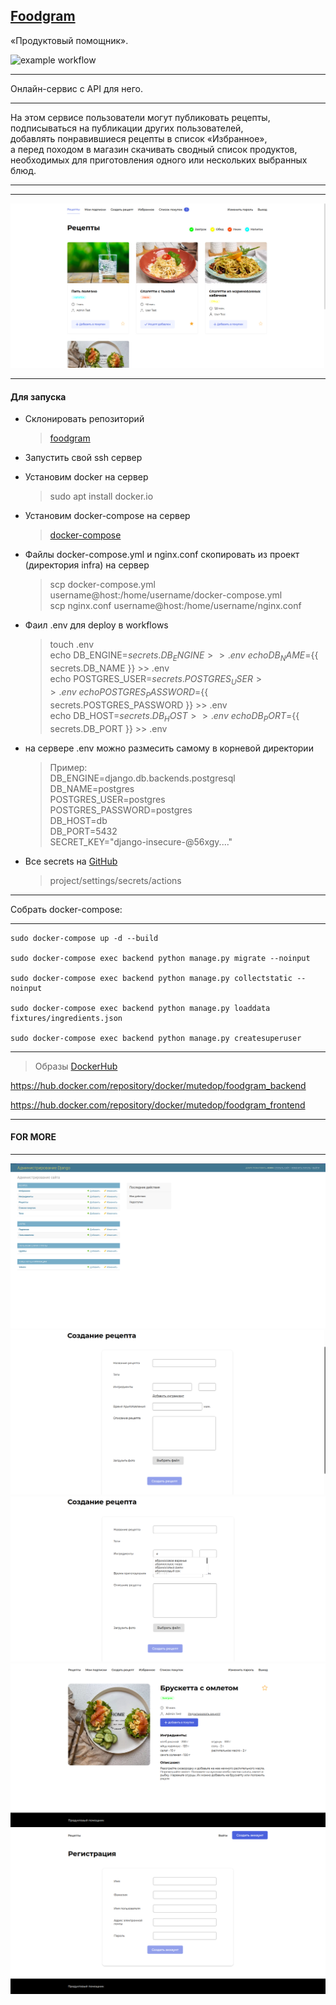 ## [Foodgram](62.84.122.28)

«Продуктовый помощник».

![example workflow](https://github.com/mutedop/foodgram-project-react/actions/workflows/main.yml/badge.svg)

___
Онлайн-сервис c API для него.
___
На этом сервисе пользователи могут публиковать рецепты,\
подписываться на публикации других пользователей,\
добавлять понравившиеся рецепты в список «Избранное»,\
а перед походом в магазин скачивать сводный список продуктов,\
необходимых для приготовления одного или нескольких выбранных блюд.
___
___
![/](.github/forgit/home_page.png)
___
#### Для запуска
- Склонировать репозиторий
    >[foodgram](https://github.com/Mutedop/foodgram-project-react)

- Запустить свой ssh сервер

- Установим docker на cервер 
    >sudo apt install docker.io

- Установим docker-compose на сервер
    >[docker-compose](https://docs.docker.com/compose/install/)

- Файлы docker-compose.yml и nginx.conf скопировать из проект (директория infra)
на сервер

    >scp docker-compose.yml username@host:/home/username/docker-compose.yml\
    scp nginx.conf          username@host:/home/username/nginx.conf

- Фаил .env для deploy в workflows

    >touch .env\
    echo DB_ENGINE=${{ secrets.DB_ENGINE }} >> .env\
    echo DB_NAME=${{ secrets.DB_NAME }} >> .env\
    echo POSTGRES_USER=${{ secrets.POSTGRES_USER }} >> .env\
    echo POSTGRES_PASSWORD=${{ secrets.POSTGRES_PASSWORD }} >> .env\
    echo DB_HOST=${{ secrets.DB_HOST }} >> .env\
    echo DB_PORT=${{ secrets.DB_PORT }} >> .env

- на сервере .env можно размесить самому в корневой директории

    >Пример:\
    DB_ENGINE=django.db.backends.postgresql\
    DB_NAME=postgres\
    POSTGRES_USER=postgres\
    POSTGRES_PASSWORD=postgres\
    DB_HOST=db\
    DB_PORT=5432\
    SECRET_KEY="django-insecure-@56xgy...."

- Все secrets на [GitHub](https://github.com/)
    > project/settings/secrets/actions

___
Собрать docker-compose:

___
    sudo docker-compose up -d --build
    
    sudo docker-compose exec backend python manage.py migrate --noinput
    
    sudo docker-compose exec backend python manage.py collectstatic --noinput
    
    sudo docker-compose exec backend python manage.py loaddata fixtures/ingredients.json
    
    sudo docker-compose exec backend python manage.py createsuperuser
___
> Образы [DockerHub](https://hub.docker.com/repositories)

https://hub.docker.com/repository/docker/mutedop/foodgram_backend

https://hub.docker.com/repository/docker/mutedop/foodgram_frontend
___
#### FOR MORE
___

![admin](.github/forgit/admin_panel.png)
![create](.github/forgit/create_recipe.png)
![ingredients](.github/forgit/ingredients.png)
![recipe](.github/forgit/recipe.png)
![register](.github/forgit/register.png)
